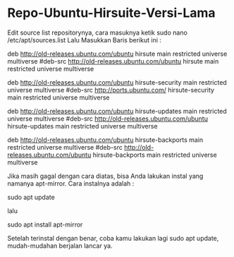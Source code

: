 
# Repo-Ubuntu-Hirsuite-Versi-Lama
Edit source list repositorynya, cara masuknya ketik sudo nano /etc/apt/sources.list
Lalu Masukkan Baris berikut ini :

deb http://old-releases.ubuntu.com/ubuntu hirsute main restricted universe multiverse
#deb-src http://old-releases.ubuntu.com/ubuntu hirsute main restricted universe multiverse

deb http://old-releases.ubuntu.com/ubuntu hirsute-security main restricted universe multiverse
#deb-src http://ports.ubuntu.com/ hirsute-security main restricted universe multiverse

deb http://old-releases.ubuntu.com/ubuntu hirsute-updates main restricted universe multiverse
#deb-src http://old-releases.ubuntu.com/ubuntu hirsute-updates main restricted universe multiverse

deb http://old-releases.ubuntu.com/ubuntu hirsute-backports main restricted universe multiverse
#deb-src http://old-releases.ubuntu.com/ubuntu hirsute-backports main restricted universe multiverse


Jika masih gagal dengan cara diatas, bisa Anda lakukan instal yang namanya apt-mirror. Cara instalnya adalah :

sudo apt update

lalu

sudo apt install apt-mirror

Setelah terinstal dengan benar, coba kamu lakukan lagi sudo apt update, mudah-mudahan berjalan lancar ya.
